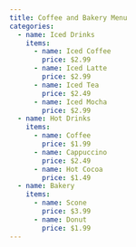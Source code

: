 ```yaml
---
title: Coffee and Bakery Menu
categories:
  - name: Iced Drinks
    items:
      - name: Iced Coffee
        price: $2.99
      - name: Iced Latte
        price: $2.99
      - name: Iced Tea
        price: $2.49
      - name: Iced Mocha
        price: $2.99
  - name: Hot Drinks
    items:
      - name: Coffee
        price: $1.99
      - name: Cappuccino
        price: $2.49
      - name: Hot Cocoa
        price: $1.49
  - name: Bakery
    items:
      - name: Scone
        price: $3.99
      - name: Donut
        price: $1.99
---
```

